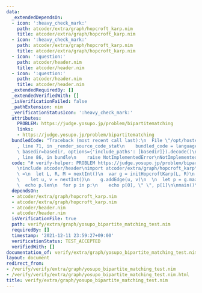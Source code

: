 ```yaml
---
data:
  _extendedDependsOn:
  - icon: ':heavy_check_mark:'
    path: atcoder/extra/graph/hopcroft_karp.nim
    title: atcoder/extra/graph/hopcroft_karp.nim
  - icon: ':heavy_check_mark:'
    path: atcoder/extra/graph/hopcroft_karp.nim
    title: atcoder/extra/graph/hopcroft_karp.nim
  - icon: ':question:'
    path: atcoder/header.nim
    title: atcoder/header.nim
  - icon: ':question:'
    path: atcoder/header.nim
    title: atcoder/header.nim
  _extendedRequiredBy: []
  _extendedVerifiedWith: []
  _isVerificationFailed: false
  _pathExtension: nim
  _verificationStatusIcon: ':heavy_check_mark:'
  attributes:
    PROBLEM: https://judge.yosupo.jp/problem/bipartitematching
    links:
    - https://judge.yosupo.jp/problem/bipartitematching
  bundledCode: "Traceback (most recent call last):\n  File \"/opt/hostedtoolcache/Python/3.10.7/x64/lib/python3.10/site-packages/onlinejudge_verify/documentation/build.py\"\
    , line 71, in _render_source_code_stat\n    bundled_code = language.bundle(stat.path,\
    \ basedir=basedir, options={'include_paths': [basedir]}).decode()\n  File \"/opt/hostedtoolcache/Python/3.10.7/x64/lib/python3.10/site-packages/onlinejudge_verify/languages/nim.py\"\
    , line 86, in bundle\n    raise NotImplementedError\nNotImplementedError\n"
  code: "# verify-helper: PROBLEM https://judge.yosupo.jp/problem/bipartitematching\n\
    \ninclude atcoder/header\nimport atcoder/extra/graph/hopcroft_karp\n\nproc main()\
    \ =\n  let L, R, M = nextInt()\n  var g = initHopcroftKarp(L, R)\n  for i in 0..<M:\n\
    \    let u, v = nextInt()\n    g.addEdge(u, v)\n  \n  let p = g.maximum_matching()\n\
    \  echo p.len\n  for p in p:\n    echo p[0], \" \", p[1]\n\nmain()\n"
  dependsOn:
  - atcoder/extra/graph/hopcroft_karp.nim
  - atcoder/extra/graph/hopcroft_karp.nim
  - atcoder/header.nim
  - atcoder/header.nim
  isVerificationFile: true
  path: verify/extra/graph/yosupo_bipartite_matching_test.nim
  requiredBy: []
  timestamp: '2021-12-11 23:59:27+09:00'
  verificationStatus: TEST_ACCEPTED
  verifiedWith: []
documentation_of: verify/extra/graph/yosupo_bipartite_matching_test.nim
layout: document
redirect_from:
- /verify/verify/extra/graph/yosupo_bipartite_matching_test.nim
- /verify/verify/extra/graph/yosupo_bipartite_matching_test.nim.html
title: verify/extra/graph/yosupo_bipartite_matching_test.nim
---
```


